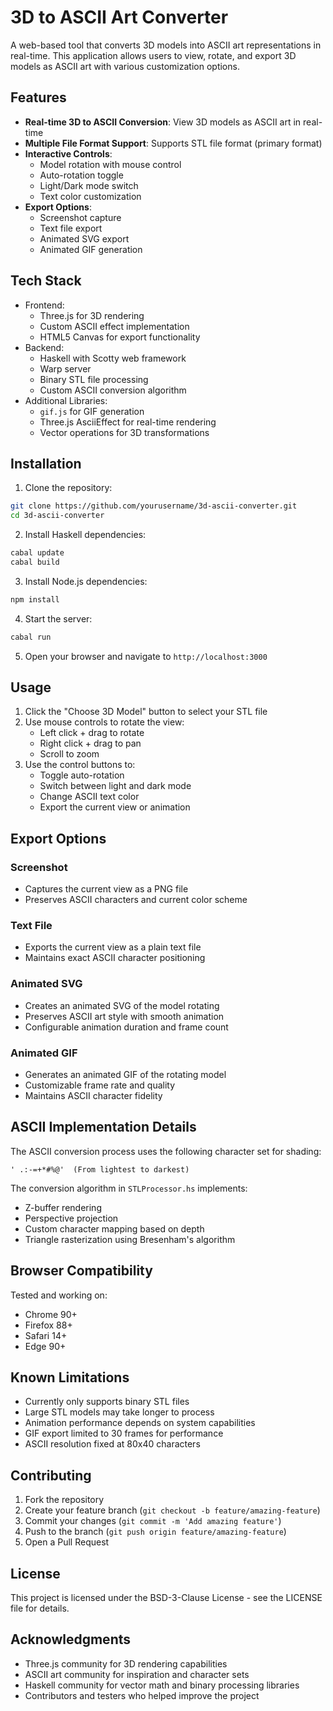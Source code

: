 # 3D to ASCII Art Converter

A web-based tool that converts 3D models into ASCII art representations in real-time. This application allows users to view, rotate, and export 3D models as ASCII art with various customization options.

## Features

- **Real-time 3D to ASCII Conversion**: View 3D models as ASCII art in real-time
- **Multiple File Format Support**: Supports STL file format (primary format)
- **Interactive Controls**:
  - Model rotation with mouse control
  - Auto-rotation toggle
  - Light/Dark mode switch
  - Text color customization
- **Export Options**:
  - Screenshot capture
  - Text file export
  - Animated SVG export
  - Animated GIF generation

## Tech Stack

- Frontend:
  - Three.js for 3D rendering
  - Custom ASCII effect implementation
  - HTML5 Canvas for export functionality
- Backend:
  - Haskell with Scotty web framework
  - Warp server
  - Binary STL file processing
  - Custom ASCII conversion algorithm
- Additional Libraries:
  - `gif.js` for GIF generation
  - Three.js AsciiEffect for real-time rendering
  - Vector operations for 3D transformations

## Installation

1. Clone the repository:
```bash
git clone https://github.com/yourusername/3d-ascii-converter.git
cd 3d-ascii-converter
```

2. Install Haskell dependencies:
```bash
cabal update
cabal build
```

3. Install Node.js dependencies:
```bash
npm install
```

4. Start the server:
```bash
cabal run
```

5. Open your browser and navigate to `http://localhost:3000`

## Usage

1. Click the "Choose 3D Model" button to select your STL file
2. Use mouse controls to rotate the view:
   - Left click + drag to rotate
   - Right click + drag to pan
   - Scroll to zoom
3. Use the control buttons to:
   - Toggle auto-rotation
   - Switch between light and dark mode
   - Change ASCII text color
   - Export the current view or animation

## Export Options

### Screenshot
- Captures the current view as a PNG file
- Preserves ASCII characters and current color scheme

### Text File
- Exports the current view as a plain text file
- Maintains exact ASCII character positioning

### Animated SVG
- Creates an animated SVG of the model rotating
- Preserves ASCII art style with smooth animation
- Configurable animation duration and frame count

### Animated GIF
- Generates an animated GIF of the rotating model
- Customizable frame rate and quality
- Maintains ASCII character fidelity

## ASCII Implementation Details

The ASCII conversion process uses the following character set for shading:
```
' .:-=+*#%@'  (From lightest to darkest)
```

The conversion algorithm in `STLProcessor.hs` implements:
- Z-buffer rendering
- Perspective projection
- Custom character mapping based on depth
- Triangle rasterization using Bresenham's algorithm

## Browser Compatibility

Tested and working on:
- Chrome 90+
- Firefox 88+
- Safari 14+
- Edge 90+

## Known Limitations

- Currently only supports binary STL files
- Large STL models may take longer to process
- Animation performance depends on system capabilities
- GIF export limited to 30 frames for performance
- ASCII resolution fixed at 80x40 characters

## Contributing

1. Fork the repository
2. Create your feature branch (`git checkout -b feature/amazing-feature`)
3. Commit your changes (`git commit -m 'Add amazing feature'`)
4. Push to the branch (`git push origin feature/amazing-feature`)
5. Open a Pull Request

## License

This project is licensed under the BSD-3-Clause License - see the LICENSE file for details.

## Acknowledgments

- Three.js community for 3D rendering capabilities
- ASCII art community for inspiration and character sets
- Haskell community for vector math and binary processing libraries
- Contributors and testers who helped improve the project